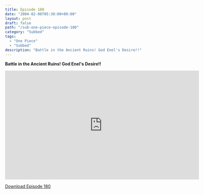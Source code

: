 ```yaml
---
title: Episode 180
date: "2004-02-08T05:30:00+00:00"
layout: post
draft: false
path: "/sub-one-piece-episode-180"
category: "Subbed"
tags:
  - "One Piece"
  - "Subbed"
description: "Battle in the Ancient Ruins! God Enel's Desire!!"
---
```


**Battle in the Ancient Ruins! God Enel's Desire!!**

<iframe width="640" height="360" src="https://www.rapidvideo.com/e/FXQGH3F4V7" frameborder="0" marginwidth=0 marginheight=0 scrolling=no allowfullscreen></iframe>

<a href="http://ouo.io/qs/eCodkFEQ?s=https://rapidvid.to/d/https://www.rapidvideo.com/e/FXQGH3F4V7">Download Episode 180</a>
